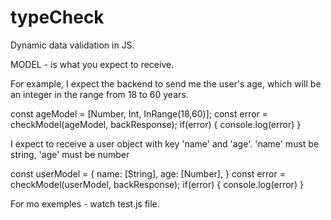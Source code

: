 # typeCheck
Dynamic data validation in JS.

MODEL - is what you expect to receive.

For example, I expect the backend to send me the user's age, which will be an integer in the range from 18 to 60 years.

const ageModel = [Number, Int, InRange(18,60)];
const error = checkModel(ageModel, backResponse);
if(error) {
    console.log(error)
}



I expect to receive a user object with key 'name' and 'age'. 'name' must be string, 'age' must be number

const userModel = {
    name: [String],
    age: [Number], 
}
const error = checkModel(userModel, backResponse);
if(error) {
    console.log(error)
}

For mo exemples - watch test.js file.